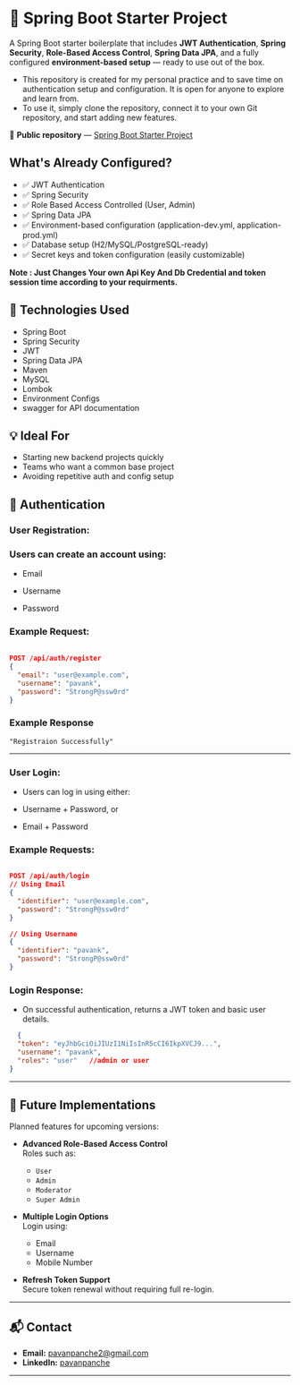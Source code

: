 # 🚀 Spring Boot Starter Project

A Spring Boot starter boilerplate that includes **JWT Authentication**, **Spring Security**, **Role-Based Access Control**, **Spring Data JPA**, and a fully configured **environment-based setup** — ready to use out of the box.

- This repository is created for my personal practice and to save time on authentication setup and configuration. It is open for anyone to explore and learn from.  
- To use it, simply clone the repository, connect it to your own Git repository, and start adding new features.

📂 **Public repository** — [Spring Boot Starter Project](https://github.com/pavanpanche/Spring-Boot-Starter-Project)

 ## What's Already Configured?
- ✅ JWT Authentication
- ✅ Spring Security
- ✅ Role Based Access Controlled (User, Admin)
- ✅ Spring Data JPA
- ✅ Environment-based configuration (application-dev.yml, application-prod.yml)
- ✅ Database setup (H2/MySQL/PostgreSQL-ready) 
- ✅ Secret keys and token configuration (easily customizable)

 **Note : Just Changes Your own Api Key And Db Credential and token session time according to your requirments.**


## 🧱 Technologies Used
- Spring Boot
- Spring Security
- JWT
- Spring Data JPA
- Maven 
- MySQL 
- Lombok
- Environment Configs
- swagger for API documentation

## 💡 Ideal For
- Starting new backend projects quickly
- Teams who want a common base project
- Avoiding repetitive auth and config setup


## 🔐 Authentication
### User Registration:
### Users can create an account using:

- Email

- Username

- Password

### Example Request:
```json
  
POST /api/auth/register
{
  "email": "user@example.com",
  "username": "pavank",
  "password": "StrongP@ssw0rd"
}

```

### Example Response 
```
"Registraion Successfully"
```

---

### User Login:
- Users can log in using either:

- Username + Password, or

- Email + Password

### Example Requests:
```json

POST /api/auth/login
// Using Email
{
  "identifier": "user@example.com",
  "password": "StrongP@ssw0rd"
}

// Using Username
{
  "identifier": "pavank",
  "password": "StrongP@ssw0rd"
}

```

### Login Response:
- On successful authentication, returns a JWT token and basic user details.
```json
  {
  "token": "eyJhbGciOiJIUzI1NiIsInR5cCI6IkpXVCJ9...",
  "username": "pavank",
  "roles": "user"   //admin or user 
}

```

---

## 🔮 Future Implementations

Planned features for upcoming versions:

- **Advanced Role-Based Access Control**  
  Roles such as:
  - `User`
  - `Admin`
  - `Moderator`
  - `Super Admin`

- **Multiple Login Options**  
  Login using:
  - Email  
  - Username  
  - Mobile Number  

- **Refresh Token Support**  
  Secure token renewal without requiring full re-login.

---

  ## 📬 Contact

- **Email:** [pavanpanche2@gmail.com](mailto:pavanpanche2@gmail.com)  
- **LinkedIn:** [pavanpanche](https://www.linkedin.com/in/pavanpanche)



---

